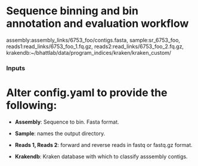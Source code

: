 # Sequence binning and bin annotation and evaluation workflow
assembly:assembly_links/6753_foo/contigs.fasta,
sample:sr_6753_foo,
reads1:read_links/6753_foo_1.fq.gz,
reads2:read_links/6753_foo_2.fq.gz,
krakendb:~/bhattlab/data/program_indices/kraken/kraken_custom/

### Inputs
# Alter config.yaml to provide the following:
 * **Assembly**: Sequence to bin. Fasta format.

 * **Sample**: names the output directory.

 * **Reads 1, Reads 2**: forward and reverse reads in fastq or fastq.gz format.

 * **Krakendb**: Kraken database with which to classify asssembly contigs.
